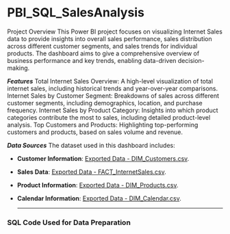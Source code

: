 # PBI_SQL_SalesAnalysis
Project Overview
This Power BI project focuses on visualizing Internet Sales data to provide insights into overall sales performance, sales distribution across different customer segments, and sales trends for individual products. The dashboard aims to give a comprehensive overview of business performance and key trends, enabling data-driven decision-making.

***Features***
Total Internet Sales Overview: A high-level visualization of total internet sales, including historical trends and year-over-year comparisons.
Internet Sales by Customer Segment: Breakdowns of sales across different customer segments, including demographics, location, and purchase frequency.
Internet Sales by Product Category: Insights into which product categories contribute the most to sales, including detailed product-level analysis.
Top Customers and Products: Highlighting top-performing customers and products, based on sales volume and revenue.

 ***Data Sources***
The dataset used in this dashboard includes:
- **Customer Information**:  [Exported Data - DIM_Customers.csv](https://github.com/salmamamdouh/PBI_SQL_SalesAnalysis/blob/main/Exported%20Data%20-%20DIM_Customers.csv).
- **Sales Data**: [Exported Data - FACT_InternetSales.csv](https://github.com/salmamamdouh/PBI_SQL_SalesAnalysis/blob/main/Exported%20Data%20-%20FACT_InternetSales.csv).
- **Product Information**: [Exported Data - DIM_Products.csv](https://github.com/salmamamdouh/PBI_SQL_SalesAnalysis/blob/main/Exported%20Data%20-%20DIM_Products.csv).
- **Calendar Information**: [Exported Data - DIM_Calendar.csv](https://github.com/salmamamdouh/PBI_SQL_SalesAnalysis/blob/main/Exported%20Data%20-%20DIM_Calendar.csv).

  ---

### SQL Code Used for Data Preparation

